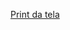 <a href="https://github.com/LuisPontesLS/conversor-real-para-dolar-ou-euro/blob/master/img/readme.png?raw=true">Print da tela</a>

